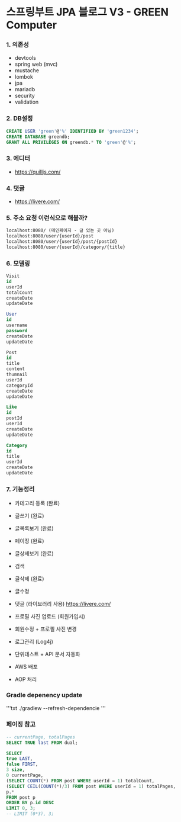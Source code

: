 # 스프링부트 JPA 블로그 V3 - GREEN Computer

### 1. 의존성

- devtools
- spring web (mvc)
- mustache
- lombok
- jpa
- mariadb
- security
- validation

### 2. DB설정

```sql
CREATE USER 'green'@'%' IDENTIFIED BY 'green1234';
CREATE DATABASE greendb;
GRANT ALL PRIVILEGES ON greendb.* TO 'green'@'%';
```

### 3. 에디터

- https://quilljs.com/

### 4. 댓글

- https://livere.com/

### 5. 주소 요청 이런식으로 해볼까?

```txt
localhost:8080/ (메인페이지 - 글 있는 곳 아님)
localhost:8080/user/{userId}/post
localhost:8080/user/{userId}/post/{postId}
localhost:8080/user/{userId}/category/{title}
```

### 6. 모델링

```sql
Visit
id
userId
totalCount
createDate
updateDate

User
id
username
password
createDate
updateDate

Post
id
title
content
thumnail
userId
categoryId
createDate
updateDate

Like
id
postId
userId
createDate
updateDate

Category
id
title
userId
createDate
updateDate
```

### 7. 기능정리

- 카테고리 등록 (완료)
- 글쓰기 (완료)
- 글목록보기 (완료)
- 페이징 (완료)
- 글상세보기 (완료)
- 검색
- 글삭제 (완료)
- 글수정
- 댓글 (라이브러리 사용) <https://livere.com/>

- 프로필 사진 업로드 (회원가입시) 
- 회원수정 + 프로필 사진 변경
- 로그관리 (Log4j)
- 단위테스트 + API 문서 자동화
- AWS 배포
- AOP 처리


### Gradle depenency update

'''txt
./gradlew --refresh-dependencie
'''


### 페이징 참고

```sql
-- currentPage, totalPages
SELECT TRUE last FROM dual;

SELECT 
true LAST,
false FIRST,
3 size, 
0 currentPage,
(SELECT COUNT(*) FROM post WHERE userId = 1) totalCount,
(SELECT CEIL(COUNT(*)/3) FROM post WHERE userId = 1) totalPages,
p.*
FROM post p
ORDER BY p.id DESC
LIMIT 0, 3;
-- LIMIT (0*3), 3;
```